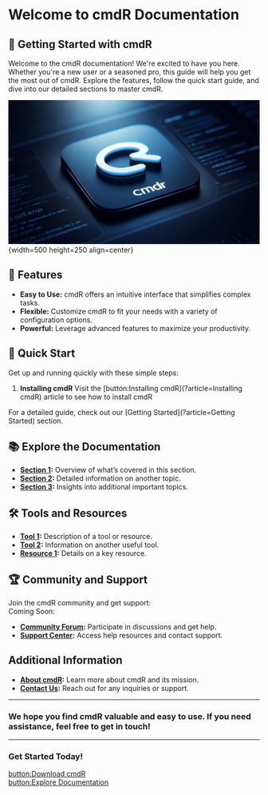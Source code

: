 # Welcome to cmdR Documentation

## 🚀 Getting Started with cmdR

Welcome to the cmdR documentation! We're excited to have you here. Whether you're a new user or a seasoned pro, this guide will help you get the most out of cmdR. Explore the features, follow the quick start guide, and dive into our detailed sections to master cmdR.

![cmdR Overview](/Design.jpeg){width=500 height=250 align=center}

## 🌟 Features

- **Easy to Use:** cmdR offers an intuitive interface that simplifies complex tasks.
- **Flexible:** Customize cmdR to fit your needs with a variety of configuration options.
- **Powerful:** Leverage advanced features to maximize your productivity.

## 🏁 Quick Start

Get up and running quickly with these simple steps:

1. **Installing cmdR** Visit the [button:Installing cmdR](?article=Installing cmdR) article to see how to install cmdR

For a detailed guide, check out our [Getting Started](?article=Getting Started) section.

## 📚 Explore the Documentation

- **[Section 1](?article=Section+1):** Overview of what’s covered in this section.
- **[Section 2](?article=Section+2):** Detailed information on another topic.
- **[Section 3](?article=Section+3):** Insights into additional important topics.

## 🛠️ Tools and Resources

- **[Tool 1](?article=Tool+1):** Description of a tool or resource.
- **[Tool 2](?article=Tool+2):** Information on another useful tool.
- **[Resource 1](?article=Resource+1):** Details on a key resource.

## 🏆 Community and Support

Join the cmdR community and get support:<br>
Coming Soon:
- **[Community Forum](?article=Community+Forum):** Participate in discussions and get help.
- **[Support Center](?article=Support+Center):** Access help resources and contact support.

## Additional Information

- **[About cmdR](?article=About+cmdR):** Learn more about cmdR and its mission.
- **[Contact Us](?article=Contact+Us):** Reach out for any inquiries or support.

---

### We hope you find cmdR valuable and easy to use. If you need assistance, feel free to get in touch!

---

### Get Started Today!

[button:Download cmdR](#)  
[button:Explore Documentation](?article=Getting+Started)
